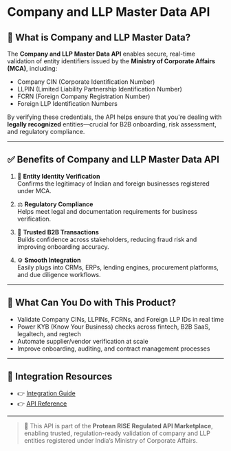 # Company and LLP Master Data API

## 📘 What is Company and LLP Master Data?

The **Company and LLP Master Data API** enables secure, real-time validation of entity identifiers issued by the **Ministry of Corporate Affairs (MCA)**, including:

- Company CIN (Corporate Identification Number)  
- LLPIN (Limited Liability Partnership Identification Number)  
- FCRN (Foreign Company Registration Number)  
- Foreign LLP Identification Numbers

By verifying these credentials, the API helps ensure that you're dealing with **legally recognized** entities—crucial for B2B onboarding, risk assessment, and regulatory compliance.

---

## ✅ Benefits of Company and LLP Master Data API

1. 🏢 **Entity Identity Verification**  
   Confirms the legitimacy of Indian and foreign businesses registered under MCA.

2. ⚖️ **Regulatory Compliance**  
   Helps meet legal and documentation requirements for business verification.

3. 🔐 **Trusted B2B Transactions**  
   Builds confidence across stakeholders, reducing fraud risk and improving onboarding accuracy.

4. ⚙️ **Smooth Integration**  
   Easily plugs into CRMs, ERPs, lending engines, procurement platforms, and due diligence workflows.

---

## 💼 What Can You Do with This Product?

- Validate Company CINs, LLPINs, FCRNs, and Foreign LLP IDs in real time  
- Power KYB (Know Your Business) checks across fintech, B2B SaaS, legaltech, and regtech  
- Automate supplier/vendor verification at scale  
- Improve onboarding, auditing, and contract management processes

---

## 🔗 Integration Resources

- 👉 [Integration Guide](https://docs.risewithprotean.io/100/integration-guide)  
- 👉 [API Reference](https://docs.risewithprotean.io/100/api-reference)

---

> 📌 This API is part of the **Protean RISE Regulated API Marketplace**, enabling trusted, regulation-ready validation of company and LLP entities registered under India’s Ministry of Corporate Affairs.
